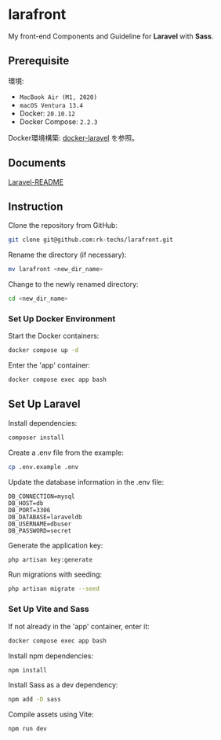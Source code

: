 # larafront

My front-end Components and Guideline for **Laravel** with **Sass**.

## Prerequisite

環境:

- `MacBook Air (M1, 2020)`
- `macOS Ventura 13.4`
- Docker: `20.10.12`
- Docker Compose: `2.2.3`

Docker環境構築: [docker-laravel](https://github.com/rk-techs/docker-laravel) を参照。

## Documents

[Laravel-README](/src/README.md)

## Instruction

Clone the repository from GitHub:

```bash
git clone git@github.com:rk-techs/larafront.git
```

Rename the directory (if necessary):

```bash
mv larafront <new_dir_name>
```

Change to the newly renamed directory:

```bash
cd <new_dir_name>
```

### Set Up Docker Environment

Start the Docker containers:

```bash
docker compose up -d
```

Enter the 'app' container:

```bash
docker compose exec app bash
```

## Set Up Laravel

Install dependencies:

```bash
composer install
```

Create a .env file from the example:

```bash
cp .env.example .env
```

Update the database information in the .env file:

```text
DB_CONNECTION=mysql
DB_HOST=db
DB_PORT=3306
DB_DATABASE=laraveldb
DB_USERNAME=dbuser
DB_PASSWORD=secret
```

Generate the application key:

```bash
php artisan key:generate
```

Run migrations with seeding:

```bash
php artisan migrate --seed
```

### Set Up Vite and Sass

If not already in the 'app' container, enter it:

```bash
docker compose exec app bash
```

Install npm dependencies:

```bash
npm install
```

Install Sass as a dev dependency:

```bash
npm add -D sass
```

Compile assets using Vite:

```bash
npm run dev
```
